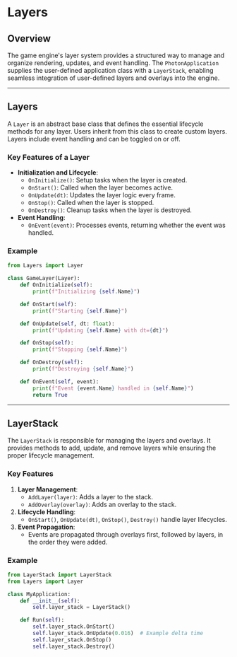 # Layers

## Overview

The game engine's layer system provides a structured way to manage and organize rendering, updates, and event handling. The `PhotonApplication` supplies the user-defined application class with a `LayerStack`, enabling seamless integration of user-defined layers and overlays into the engine.

---

## Layers

A `Layer` is an abstract base class that defines the essential lifecycle methods for any layer. Users inherit from this class to create custom layers. Layers include event handling and can be toggled on or off.

### Key Features of a Layer

- **Initialization and Lifecycle**:
  - `OnInitialize()`: Setup tasks when the layer is created.
  - `OnStart()`: Called when the layer becomes active.
  - `OnUpdate(dt)`: Updates the layer logic every frame.
  - `OnStop()`: Called when the layer is stopped.
  - `OnDestroy()`: Cleanup tasks when the layer is destroyed.
- **Event Handling**:
  - `OnEvent(event)`: Processes events, returning whether the event was handled.

### Example

```python
from Layers import Layer

class GameLayer(Layer):
    def OnInitialize(self):
        print(f"Initializing {self.Name}")

    def OnStart(self):
        print(f"Starting {self.Name}")

    def OnUpdate(self, dt: float):
        print(f"Updating {self.Name} with dt={dt}")

    def OnStop(self):
        print(f"Stopping {self.Name}")

    def OnDestroy(self):
        print(f"Destroying {self.Name}")

    def OnEvent(self, event):
        print(f"Event {event.Name} handled in {self.Name}")
        return True
```

---

## LayerStack

The `LayerStack` is responsible for managing the layers and overlays. It provides methods to add, update, and remove layers while ensuring the proper lifecycle management.

### Key Features

1. **Layer Management**:
   - `AddLayer(layer)`: Adds a layer to the stack.
   - `AddOverlay(overlay)`: Adds an overlay to the stack.
2. **Lifecycle Handling**:
   - `OnStart()`, `OnUpdate(dt)`, `OnStop()`, `Destroy()` handle layer lifecycles.
3. **Event Propagation**:
   - Events are propagated through overlays first, followed by layers, in the order they were added.

### Example

```python
from LayerStack import LayerStack
from Layers import Layer

class MyApplication:
    def __init__(self):
        self.layer_stack = LayerStack()

    def Run(self):
        self.layer_stack.OnStart()
        self.layer_stack.OnUpdate(0.016)  # Example delta time
        self.layer_stack.OnStop()
        self.layer_stack.Destroy()
```
